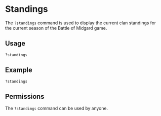 # Standings

The `?standings` command is used to display the current clan standings for the current season of the Battle of Midgard game.

## Usage

`?standings`

## Example

`?standings`

## Permissions

The `?standings` command can be used by anyone.
